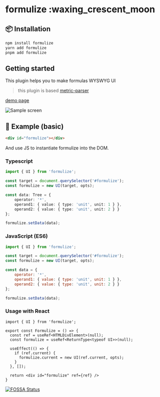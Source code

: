 # formulize :waxing_crescent_moon

## :package: Installation

```sh
npm install formulize
yarn add formulize
pnpm add formulize
```

## Getting started

This plugin helps you to make formulas WYSWYG UI

> this plugin is based [metric-parser](https://github.com/KennethanCeyer/metric-parser)

[demo page](http://www.pigno.se/barn/PIGNOSE-Formula)

![Sample screen](http://www.pigno.se/barn/PIGNOSE-Formula/demo/img/screenshot_main.png)

## :page_with_curl: Example (basic)

```html
<div id="formulize"></div>
```

And use JS to instantiate formulize into the DOM.

### Typescript

```typescript
import { UI } from 'formulize';

const target = document.querySelector('#formulize');
const formulize = new UI(target, opts);

const data: Tree = {
    operator: '*',
    operand1: { value: { type: 'unit', unit: 1 } },
    operand2: { value: { type: 'unit', unit: 2 } }
};

formulize.setData(data);
```

### JavaScript (ES6)

```js
import { UI } from 'formulize';

const target = document.querySelector('#formulize');
const formulize = new UI(target, opts);

const data = {
    operator: '*',
    operand1: { value: { type: 'unit', unit: 1 } },
    operand2: { value: { type: 'unit', unit: 2 } }
};

formulize.setData(data);
```

### Usage with React

```tsx
import { UI } from 'formulize';

export const Formulize = () => {
  const ref = useRef<HTMLDivElement>(null);
  const formulize = useRef<ReturnType<typeof UI>>(null);

  useEffect(() => {
    if (ref.current) {
      formulize.current = new UI(ref.current, opts);
    }
  }, []);

  return <div id="formulize" ref={ref} />
}
```

[![FOSSA Status](https://app.fossa.io/api/projects/git%2Bgithub.com%2FKennethanCeyer%2Fformulize.svg?type=large)](https://app.fossa.io/projects/git%2Bgithub.com%2FKennethanCeyer%2Fformulize?ref=badge_large)
